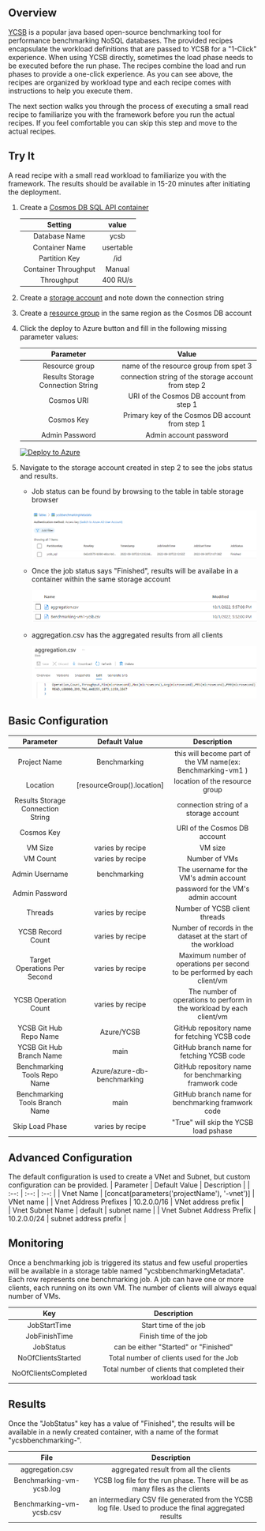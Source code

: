 ## Overview
[YCSB](https://github.com/brianfrankcooper/YCSB) is a popular java based open-source benchmarking tool for performance benchmarking NoSQL databases. The provided recipes encapsulate the workload definitions that are passed to YCSB for a "1-Click" experience. When using YCSB directly, sometimes the load phase needs to be executed before the run phase. The recipes combine the load and run phases to provide a one-click experience. As you can see above, the recipes are organized by workload type and each recipe comes with instructions to help you execute them.

The next section walks you through the process of executing a small read recipe to familiarize you with the framework before you run the actual recipes. If you feel comfortable you can skip this step and move to the actual recipes.


## Try It 
A read recipe with a small read workload to familiarize you with the framework. The results should be available in 15-20 minutes after initiating the deployment.

1. Create a [Cosmos DB SQL API container](https://learn.microsoft.com/en-us/azure/cosmos-db/nosql/quickstart-portal)

   |  Setting   |  value  | 
   | :--:  | :--:  |
   | Database Name | ycsb | 
   | Container Name | usertable | 
   | Partition Key  | /id |
   | Container Throughput  | Manual |  
   | Throughput | 400 RU/s | 
   
   
3. Create a [storage account](https://learn.microsoft.com/en-us/azure/storage/common/storage-account-create?tabs=azure-portal) and note down the connection string 
4. Create a [resource group](https://learn.microsoft.com/en-us/azure/azure-resource-manager/management/manage-resource-groups-portal) in the same region as the Cosmos DB account 
5. Click the deploy to Azure button and fill in the following missing parameter values:

   |  Parameter   |  Value  |
   | :--:  | :--:  |
   | Resource group | name of the resource group from spet 3 |
   | Results Storage Connection String | connection string of the storage account from step 2 |
   | Cosmos URI  | URI of the Cosmos DB account from step 1 |
   | Cosmos Key  | Primary key of the Cosmos DB account from step 1 |
   | Admin Password | Admin account password |

   [![Deploy to Azure](https://aka.ms/deploytoazurebutton)](https://portal.azure.com/#create/Microsoft.Template/uri/https%3A%2F%2Fraw.githubusercontent.com%2FAzure%2Fazure-db-benchmarking%2Fmain%2Fcosmos%2Fsql%2Ftools%2Fjava%2Fycsb%2Frecipes%2Fread%2Fgetting-started-read%2Fazuredeploy.json)

5. Navigate to the storage account created in step 2 to see the jobs status and results.

   - Job status can be found by browsing to the table in table storage browser 
   
     ![image](../../../../../../images/metadata-status.png)
 
   - Once the job status says "Finished", results will be availabe in a container within the same storage account
   
     ![image](../../../../../../images/results-container.png)
   
   - aggregation.csv has the aggregated results from all clients
    
     ![image](../../../../../../images/results-csv.png)

## Basic Configuration
   
   |  Parameter   |  Default Value  | Description |
   | :--:  | :--:  | :--: | 
   | Project Name | Benchmarking | this will become part of the VM name(ex: Benchmarking-vm1 ) |
   | Location | [resourceGroup().location] | location of the resource group |
   | Results Storage Connection String  |  | connection string of a storage account |
   | Cosmos Key  |  | URI of the Cosmos DB account |
   | VM Size  | varies by recipe | VM size |
   | VM Count | varies by recipe | Number of VMs |
   | Admin Username | benchmarking | The username for the VM's admin account |
   | Admin Password |  | password for the VM's admin account |
   | Threads | varies by recipe | Number of YCSB client threads  |
   | YCSB Record Count |varies by recipe |Number of records in the dataset at the start of the workload|  
   | Target Operations Per Second |varies by recipe | Maximum number of operations per second to be performed by each client/vm |
   | YCSB Operation Count  |varies by recipe |The number of operations to perform in the workload by each client/vm|
   | YCSB Git Hub Repo Name | Azure/YCSB |GitHub repository name for fetching YCSB code|
   | YCSB Git Hub Branch Name | main |GitHub branch name for fetching YCSB code |
   | Benchmarking Tools Repo Name |Azure/azure-db-benchmarking | GitHub repository name for benchmarking framwork code |
   | Benchmarking Tools Branch Name | main | GitHub branch name for benchmarking framwork code |
   | Skip Load Phase | varies by recipe | "True" will skip the YCSB load pshase |
   
## Advanced Configuration
   The default configuration is used to create a VNet and Subnet, but custom configuration can be provided.
   |  Parameter   |  Default Value  | Description |
   | :--:  | :--:  | :--: | 
   | Vnet Name | [concat(parameters('projectName'), '-vnet')] | VNet name |
   | Vnet Address Prefixes | 10.2.0.0/16 | VNet address prefix |   
   | Vnet Subnet Name | default | subnet name | 
   | Vnet Subnet Address Prefix | 10.2.0.0/24 |  subnet address prefix |   
   
## Monitoring
Once a benchmarking job is triggered its status and few useful properties will be available in a storage table named "ycsbbenchmarkingMetadata". Each row represents one benchmarking job. A job can have one or more clients, each running on its own VM. The number of clients will always equal number of VMs. 

   |  Key   |  Description  | 
   | :--:  | :--: |
   | JobStartTime | Start time of the job | 
   | JobFinishTime | Finish time of the job | 
   | JobStatus| can be either "Started" or "Finished"| 
   | NoOfClientsStarted | Total number of clients used for the Job |
   | NoOfClientsCompleted | Total number of clients that completed their workload task | 


## Results 
Once the "JobStatus" key has a value of "Finished", the results will be available in a newly created container, with a name of the format "ycsbbenchmarking-<Date>".
   
   |  File   |  Description  | 
   | :--:  | :--:  |
   | aggregation.csv | aggregated result from all the clients |    
   | Benchmarking-vm<n>-ycsb.log| YCSB log file for the run phase. There will be as many files as the clients| 
   | Benchmarking-vm<n>-ycsb.csv | an intermediary CSV file generated from the YCSB log file. Used to produce the final aggregated results | 

  
   
